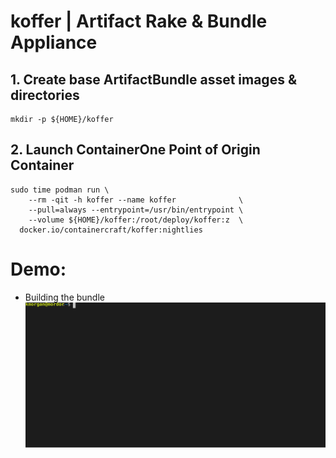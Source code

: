 # koffer | Artifact Rake & Bundle Appliance
## 1. Create base ArtifactBundle asset images & directories
```
mkdir -p ${HOME}/koffer
```
## 2. Launch ContainerOne Point of Origin Container
```
sudo time podman run \
    --rm -qit -h koffer --name koffer              \
    --pull=always --entrypoint=/usr/bin/entrypoint \
    --volume ${HOME}/koffer:/root/deploy/koffer:z  \
  docker.io/containercraft/koffer:nightlies
```
# Demo:
  - Building the bundle    
![bundle](./web/bundle.svg)
